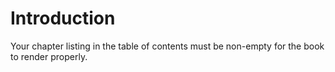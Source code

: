 Introduction
============

Your chapter listing in the table of contents must be non-empty for the book to render properly.
